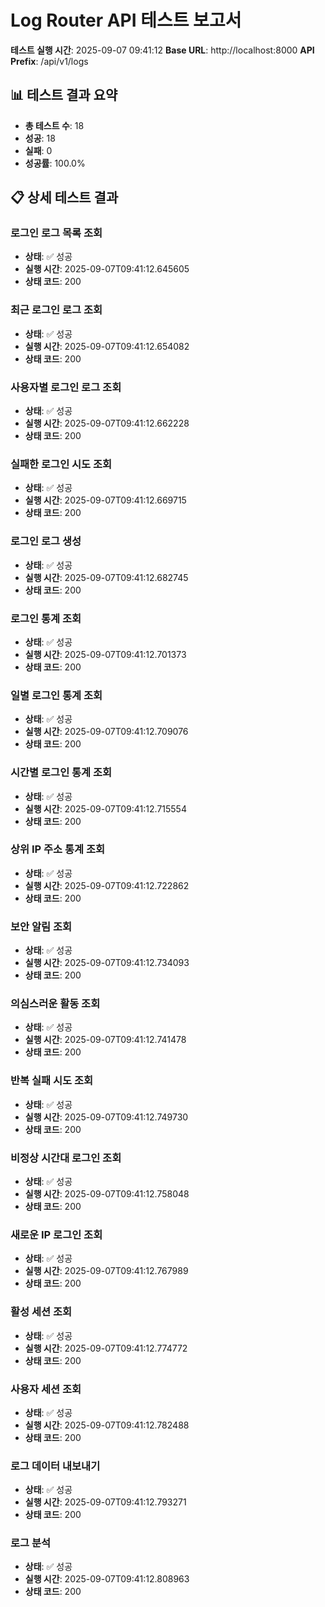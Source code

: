 # Log Router API 테스트 보고서

**테스트 실행 시간**: 2025-09-07 09:41:12
**Base URL**: http://localhost:8000
**API Prefix**: /api/v1/logs

## 📊 테스트 결과 요약

- **총 테스트 수**: 18
- **성공**: 18
- **실패**: 0
- **성공률**: 100.0%

## 📋 상세 테스트 결과

### 로그인 로그 목록 조회
- **상태**: ✅ 성공
- **실행 시간**: 2025-09-07T09:41:12.645605
- **상태 코드**: 200

### 최근 로그인 로그 조회
- **상태**: ✅ 성공
- **실행 시간**: 2025-09-07T09:41:12.654082
- **상태 코드**: 200

### 사용자별 로그인 로그 조회
- **상태**: ✅ 성공
- **실행 시간**: 2025-09-07T09:41:12.662228
- **상태 코드**: 200

### 실패한 로그인 시도 조회
- **상태**: ✅ 성공
- **실행 시간**: 2025-09-07T09:41:12.669715
- **상태 코드**: 200

### 로그인 로그 생성
- **상태**: ✅ 성공
- **실행 시간**: 2025-09-07T09:41:12.682745
- **상태 코드**: 200

### 로그인 통계 조회
- **상태**: ✅ 성공
- **실행 시간**: 2025-09-07T09:41:12.701373
- **상태 코드**: 200

### 일별 로그인 통계 조회
- **상태**: ✅ 성공
- **실행 시간**: 2025-09-07T09:41:12.709076
- **상태 코드**: 200

### 시간별 로그인 통계 조회
- **상태**: ✅ 성공
- **실행 시간**: 2025-09-07T09:41:12.715554
- **상태 코드**: 200

### 상위 IP 주소 통계 조회
- **상태**: ✅ 성공
- **실행 시간**: 2025-09-07T09:41:12.722862
- **상태 코드**: 200

### 보안 알림 조회
- **상태**: ✅ 성공
- **실행 시간**: 2025-09-07T09:41:12.734093
- **상태 코드**: 200

### 의심스러운 활동 조회
- **상태**: ✅ 성공
- **실행 시간**: 2025-09-07T09:41:12.741478
- **상태 코드**: 200

### 반복 실패 시도 조회
- **상태**: ✅ 성공
- **실행 시간**: 2025-09-07T09:41:12.749730
- **상태 코드**: 200

### 비정상 시간대 로그인 조회
- **상태**: ✅ 성공
- **실행 시간**: 2025-09-07T09:41:12.758048
- **상태 코드**: 200

### 새로운 IP 로그인 조회
- **상태**: ✅ 성공
- **실행 시간**: 2025-09-07T09:41:12.767989
- **상태 코드**: 200

### 활성 세션 조회
- **상태**: ✅ 성공
- **실행 시간**: 2025-09-07T09:41:12.774772
- **상태 코드**: 200

### 사용자 세션 조회
- **상태**: ✅ 성공
- **실행 시간**: 2025-09-07T09:41:12.782488
- **상태 코드**: 200

### 로그 데이터 내보내기
- **상태**: ✅ 성공
- **실행 시간**: 2025-09-07T09:41:12.793271
- **상태 코드**: 200

### 로그 분석
- **상태**: ✅ 성공
- **실행 시간**: 2025-09-07T09:41:12.808963
- **상태 코드**: 200

